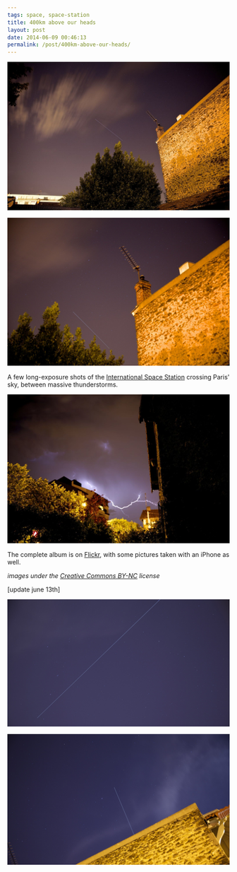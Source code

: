```yaml
---
tags: space, space-station
title: 400km above our heads
layout: post
date: 2014-06-09 00:46:13
permalink: /post/400km-above-our-heads/
---
```


![iss_1.jpg][1]

![iss_2.jpg][2]

A few long-exposure shots of the [International Space Station][3] crossing Paris' sky, between massive thunderstorms.

<!--more-->

![IMG_9700.jpg][4]

The complete album is on [Flickr][5], with some pictures taken with an iPhone as well.

_images under the [Creative Commons BY-NC][6] license_

[update june 13th]

![ISS on the 13th of June, 1][7]

![ISS on the 13th of June, 2][8]

[1]: /static/media/2014/06/cesar-1402270722694-raw.jpg
[2]: /static/media/2014/06/cesar-1402270728003-raw.jpg
[3]: http://www.nasa.gov/mission_pages/station/main/
[4]: /static/media/2014/06/cesar-1402270731732-raw.jpg
[5]: https://www.flickr.com/photos/cesarparent/sets/72157645068895551/
[6]: http://creativecommons.org/licenses/by-nc/4.0/
[7]: /static/media/2014/06/cesar-1402645713672-raw.jpg
[8]: /static/media/2014/06/cesar-1402645734372-raw.jpg